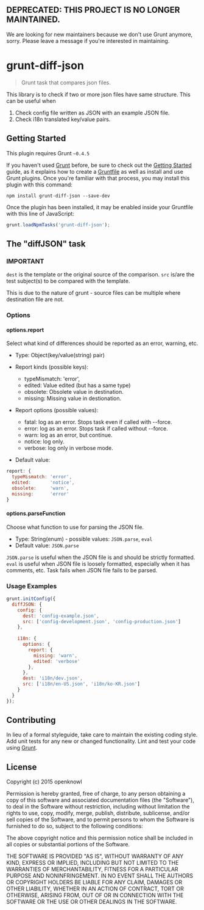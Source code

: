 ## DEPRECATED: THIS PROJECT IS NO LONGER MAINTAINED.
We are looking for new maintainers because we don't use Grunt anymore, sorry.
Please leave a message if you're interested in maintaining.

# grunt-diff-json

> Grunt task that compares json files.

This library is to check if two or more json files have same structure. This can be useful when
1. Check config file written as JSON with an example JSON file.
2. Check i18n translated key/value pairs.

## Getting Started
This plugin requires Grunt `~0.4.5`

If you haven't used [Grunt](http://gruntjs.com/) before, be sure to check out the [Getting Started](http://gruntjs.com/getting-started) guide, as it explains how to create a [Gruntfile](http://gruntjs.com/sample-gruntfile) as well as install and use Grunt plugins. Once you're familiar with that process, you may install this plugin with this command:

```shell
npm install grunt-diff-json --save-dev
```

Once the plugin has been installed, it may be enabled inside your Gruntfile with this line of JavaScript:

```js
grunt.loadNpmTasks('grunt-diff-json');
```

## The "diffJSON" task

### IMPORTANT

`dest` is the template or the original source of the comparison.
`src` is/are the test subject(s) to be compared with the template.

This is due to the nature of grunt - source files can be multiple where destination file are not.

### Options

#### options.report

Select what kind of differences should be reported as an error, warning, etc.

* Type: Object(key/value(string) pair)
* Report kinds (possible keys):
  * typeMismatch: 'error',
  * edited: Value edited (but has a same type)
  * obsolete: Obsolete value in destination.
  * missing: Missing value in destionation.

* Report options (possible values):
  * fatal:   log as an error. Stops task even if called with --force.
  * error:   log as an error. Stops task if called without --force.
  * warn:    log as an error, but continue. 
  * notice:  log only.
  * verbose: log only in verbose mode.
* Default value:
```js
report: {
  typeMismatch: 'error',
  edited:       'notice',
  obsolete:     'warn',
  missing:      'error'
}
```

#### options.parseFunction

Choose what function to use for parsing the JSON file.

* Type: String(enum) - possible values: `JSON.parse`, `eval`
* Default value: `JSON.parse`

`JSON.parse` is useful when the JSON file is and should be strictly formatted.
`eval` is useful when JSON file is loosely formatted, especially when it has comments, etc.
Task fails when JSON file fails to be parsed.

### Usage Examples

```js
grunt.initConfig({
  diffJSON: {
    config: {
      dest: 'config-example.json',
      src: ['config-development.json', 'config-production.json']
    },
    
    i18n: {
      options: {
        report: {
          missing: 'warn', 
          edited: 'verbose'
        },
      },
      dest: 'i18n/dev.json',
      src: ['i18n/en-US.json', 'i18n/ko-KR.json']
    }
  }
});
```

## Contributing
In lieu of a formal styleguide, take care to maintain the existing coding style. Add unit tests for any new or changed functionality. Lint and test your code using [Grunt](http://gruntjs.com/).


## License

Copyright (c) 2015 openknowl

Permission is hereby granted, free of charge, to any person
obtaining a copy of this software and associated documentation
files (the "Software"), to deal in the Software without
restriction, including without limitation the rights to use,
copy, modify, merge, publish, distribute, sublicense, and/or sell
copies of the Software, and to permit persons to whom the
Software is furnished to do so, subject to the following
conditions:

The above copyright notice and this permission notice shall be
included in all copies or substantial portions of the Software.

THE SOFTWARE IS PROVIDED "AS IS", WITHOUT WARRANTY OF ANY KIND,
EXPRESS OR IMPLIED, INCLUDING BUT NOT LIMITED TO THE WARRANTIES
OF MERCHANTABILITY, FITNESS FOR A PARTICULAR PURPOSE AND
NONINFRINGEMENT. IN NO EVENT SHALL THE AUTHORS OR COPYRIGHT
HOLDERS BE LIABLE FOR ANY CLAIM, DAMAGES OR OTHER LIABILITY,
WHETHER IN AN ACTION OF CONTRACT, TORT OR OTHERWISE, ARISING
FROM, OUT OF OR IN CONNECTION WITH THE SOFTWARE OR THE USE OR
OTHER DEALINGS IN THE SOFTWARE.
